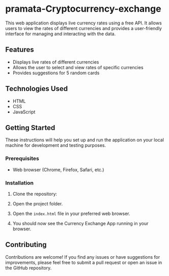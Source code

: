 # pramata-Cryptocurrency-exchange

This web application displays live currency rates using a free API. It allows users to view the rates of different currencies and provides a user-friendly interface for managing and interacting with the data.

## Features

- Displays live rates of different currencies
- Allows the user to select and view rates of specific currencies
- Provides suggestions for 5 random cards

## Technologies Used

- HTML
- CSS
- JavaScript

## Getting Started

These instructions will help you set up and run the application on your local machine for development and testing purposes.

### Prerequisites

- Web browser (Chrome, Firefox, Safari, etc.)

### Installation

1. Clone the repository:

2. Open the project folder.

3. Open the `index.html` file in your preferred web browser.

4. You should now see the Currency Exchange App running in your browser.


## Contributing

Contributions are welcome! If you find any issues or have suggestions for improvements, please feel free to submit a pull request or open an issue in the GitHub repository.
